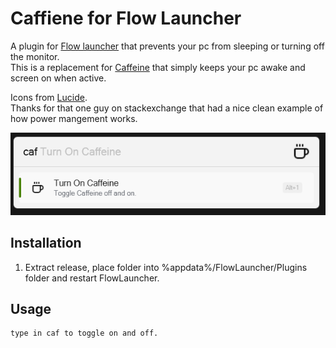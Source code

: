 Caffiene for Flow Launcher
==================
A plugin for [Flow launcher](https://github.com/Flow-Launcher/Flow.Launcher) that prevents your pc from sleeping or turning off the monitor.  
This is a replacement for [Caffeine](https://www.zhornsoftware.co.uk/caffeine/) that simply keeps your pc awake and screen on when active.  

Icons from [Lucide](https://lucide.dev/).  
Thanks for that one guy on stackexchange that had a nice clean example of how power mangement works.

![caffeine](./images/readme/caffdisplay.png)

## Installation
1. Extract release, place folder into %appdata%/FlowLauncher/Plugins folder and restart FlowLauncher.

## Usage
    type in caf to toggle on and off.
